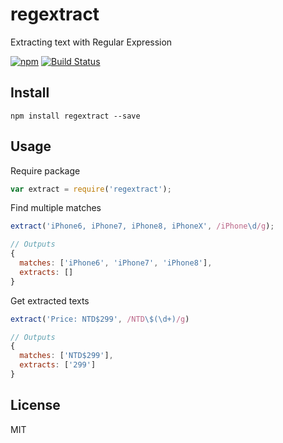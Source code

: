 # regextract

Extracting text with Regular Expression

[![npm](https://img.shields.io/npm/v/regextract.svg)](https://www.npmjs.com/package/regextract)
[![Build Status](https://travis-ci.org/ajhsu/regextract.svg?branch=master)](https://travis-ci.org/ajhsu/regextract)

## Install

```
npm install regextract --save
```

## Usage

Require package

```js
var extract = require('regextract');
```


Find multiple matches

```js
extract('iPhone6, iPhone7, iPhone8, iPhoneX', /iPhone\d/g);

// Outputs
{
  matches: ['iPhone6', 'iPhone7', 'iPhone8'],
  extracts: []
}
```

Get extracted texts

```js
extract('Price: NTD$299', /NTD\$(\d+)/g)

// Outputs
{
  matches: ['NTD$299'],
  extracts: ['299']
}
```

## License

MIT